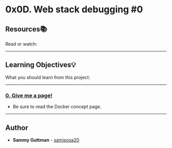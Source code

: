 # 0x0D. Web stack debugging #0

## Resources:books:
Read or watch:

---
## Learning Objectives:bulb:
What you should learn from this project:

---

### [0. Give me a page!](./0-give_me_a_page)
* Be sure to read the Docker concept page.

---

## Author
* **Sammy Guttman** - [samisosa20](https://github.com/samisosa20)